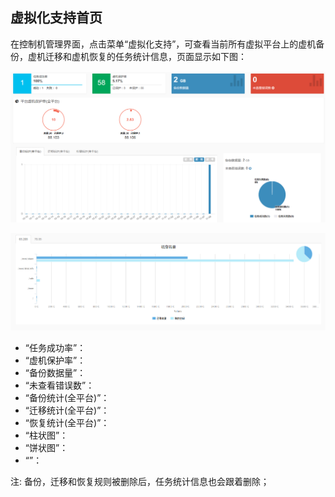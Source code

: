 ## 虚拟化支持首页

在控制机管理界面，点击菜单“虚拟化支持”，可查看当前所有虚拟平台上的虚机备份，虚机迁移和虚机恢复的任务统计信息，页面显示如下图：

![说明: 1](/assets/V6.11811081432.png)

![说明: 1](/assets/V6.11811081433.png)

* “任务成功率”：
* “虚机保护率”：
* “备份数据量”：
* “未查看错误数”：
* “备份统计(全平台)”：
* “迁移统计(全平台)”：
* “恢复统计(全平台)”：
* “柱状图”：
* “饼状图”：
* “”：

注: 备份，迁移和恢复规则被删除后，任务统计信息也会跟着删除；



























